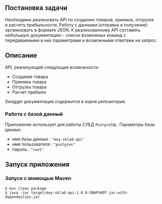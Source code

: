 ## Постановка задачи
Необходимо реализовать API по созданию товаров, приемок, отгрузок и расчету
прибыльности. Работу с данными (отправка и получение) организовать в формате JSON.
К реализованному API составить небольшую документацию - список возможных команд с
передаваемыми в них параметрами и возможными ответами на запрос. 

## Описание
API, реализующий следующие возможности:
- Создание товара
- Приемка товара
- Отгрузка товара
- Расчет прибыли

Swagger документация содержится в корне репозитория.

### Работа с базой данный
 Приложение использует для работы СУБД `PostgreSQL`. 
Параметры базы данных:
- имя базы данных : `"moy-sklad-api"`
- имя пользователя : `"postgres"`
- пароль : `"root"`

## Запуск приложения
### Запуск с момощью Maven
```
$ mvn clean package
$ java -jar target/moy-sklad-api-1.0.0-SNAPSHOT-jar-with-dependencies.jar
```